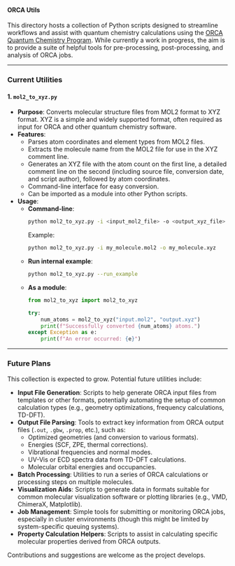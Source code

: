 #### ORCA Utils ####

This directory hosts a collection of Python scripts designed to streamline workflows and assist with quantum chemistry calculations using the [ORCA Quantum Chemistry Program](https://orcaforum.kofo.mpg.de/). While currently a work in progress, the aim is to provide a suite of helpful tools for pre-processing, post-processing, and analysis of ORCA jobs.

---

### Current Utilities

#### 1. `mol2_to_xyz.py`

*   **Purpose**: Converts molecular structure files from MOL2 format to XYZ format. XYZ is a simple and widely supported format, often required as input for ORCA and other quantum chemistry software.
*   **Features**:
    *   Parses atom coordinates and element types from MOL2 files.
    *   Extracts the molecule name from the MOL2 file for use in the XYZ comment line.
    *   Generates an XYZ file with the atom count on the first line, a detailed comment line on the second (including source file, conversion date, and script author), followed by atom coordinates.
    *   Command-line interface for easy conversion.
    *   Can be imported as a module into other Python scripts.
*   **Usage**:
    *   **Command-line**:
        ```bash
        python mol2_to_xyz.py -i <input_mol2_file> -o <output_xyz_file>
        ```
        Example:
        ```bash
        python mol2_to_xyz.py -i my_molecule.mol2 -o my_molecule.xyz
        ```
    *   **Run internal example**:
        ```bash
        python mol2_to_xyz.py --run_example
        ```
    *   **As a module**:
        ```python
        from mol2_to_xyz import mol2_to_xyz

        try:
            num_atoms = mol2_to_xyz("input.mol2", "output.xyz")
            print(f"Successfully converted {num_atoms} atoms.")
        except Exception as e:
            print(f"An error occurred: {e}")
        ```

---

### Future Plans

This collection is expected to grow. Potential future utilities include:

*   **Input File Generation**: Scripts to help generate ORCA input files from templates or other formats, potentially automating the setup of common calculation types (e.g., geometry optimizations, frequency calculations, TD-DFT).
*   **Output File Parsing**: Tools to extract key information from ORCA output files (`.out`, `.gbw`, `.prop`, etc.), such as:
    *   Optimized geometries (and conversion to various formats).
    *   Energies (SCF, ZPE, thermal corrections).
    *   Vibrational frequencies and normal modes.
    *   UV-Vis or ECD spectra data from TD-DFT calculations.
    *   Molecular orbital energies and occupancies.
*   **Batch Processing**: Utilities to run a series of ORCA calculations or processing steps on multiple molecules.
*   **Visualization Aids**: Scripts to generate data in formats suitable for common molecular visualization software or plotting libraries (e.g., VMD, ChimeraX, Matplotlib).
*   **Job Management**: Simple tools for submitting or monitoring ORCA jobs, especially in cluster environments (though this might be limited by system-specific queuing systems).
*   **Property Calculation Helpers**: Scripts to assist in calculating specific molecular properties derived from ORCA outputs.

Contributions and suggestions are welcome as the project develops.